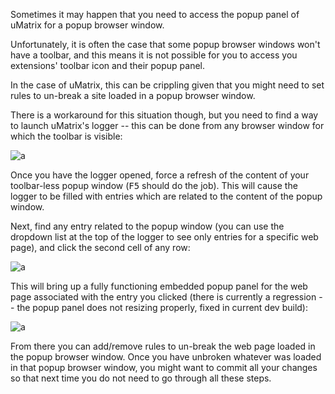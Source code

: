 Sometimes it may happen that you need to access the popup panel of uMatrix for a popup browser window.

Unfortunately, it is often the case that some popup browser windows won't have a toolbar, and this means it is not possible for you to access you extensions' toolbar icon and their popup panel.

In the case of uMatrix, this can be crippling given that you might need to set rules to un-break a site loaded in a popup browser window.

There is a workaround for this situation though, but you need to find a way to launch uMatrix's logger -- this can be done from any browser window for which the toolbar is visible:

![a](https://user-images.githubusercontent.com/585534/33516598-7172ce30-d743-11e7-8240-35d6dbec43fd.png)

Once you have the logger opened, force a refresh of the content of your toolbar-less popup window (<kbd>F5</kbd> should do the job). This will cause the logger to be filled with entries which are related to the content of the popup window.

Next, find any entry related to the popup window (you can use the dropdown list at the top of the logger to see only entries for a specific web page), and click the second cell of any row:

![a](https://user-images.githubusercontent.com/585534/33516619-db581a26-d743-11e7-920b-a5f91ac41552.png)

This will bring up a fully functioning embedded popup panel for the web page associated with the entry you clicked (there is currently a regression -- the popup panel does not resizing properly, fixed in current dev build):

![a](https://user-images.githubusercontent.com/585534/33516656-707e44c2-d744-11e7-83ec-7d8761265f01.png)

From there you can add/remove rules to un-break the web page loaded in the popup browser window. Once you have unbroken whatever was loaded in that popup browser window, you might want to commit all your changes so that next time you do not need to go through all these steps.